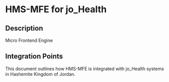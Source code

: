 # HMS-MFE for jo_Health

## Description

Micro Frontend Engine

## Integration Points

This document outlines how HMS-MFE is integrated with jo_Health systems in Hashemite Kingdom of Jordan.
